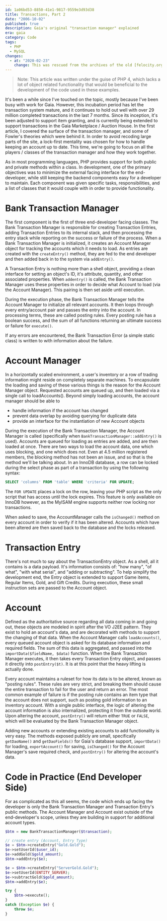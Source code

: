 ```yaml
---
id: 1a06bd53-8850-41e1-9817-9559e3d93d38
title: Transactions, Part 2
date: "2006-10-02"
published: true
description: Gaia's original "transaction manager" explained
era: gaia
category: Code
tags:
  - PHP
  - MySQL
changes:
  - at: "2020-02-23"
    change: This was rescued from the archives of the old [felocity.org](https://web.archive.org/web/20070112140348/http://www.felocity.org/blog/article/php_transaction_manager_architecture/) site.
---
```


> Note: This article was written under the guise of PHP 4, which lacks a lot of object related functionality that would be beneficial to the development of the code used in these examples.

It's been a while since I've touched on the topic, mostly because I've been busy with work for Gaia. However, this incubation period has let the transaction system mature, and it continues to hold out well with over 29 million completed transactions in the last 7 months. Since its inception, it's been adjusted to support item granting, and is currently being extended to support transactions in the Gaia Marketplace / Auction House. In the first article, I covered the surface of the transaction manager, and some of Fowler's theories which were behind it. In order to avoid recoding large parts of the site, a lock-first mentality was chosen for how to handle keeping an account up to date. This time, we're going to focus on all the players / classes of the transaction manager and how they work together.

As in most programming languages, PHP provides support for both public and private methods within a class. In development, one of the primary objectives was to minimize the external facing interface for the end-developer, while still keeping the backend components easy for a developer to maintain. Each component was given specific tasks, responsibilities, and a list of classes that it would couple with in order to provide functionality.

# Bank Transaction Manager

The first component is the first of three end-developer facing classes. The Bank Transaction Manager is responsible for creating Transaction Entries, adding Transaction Entries to its internal stack, and then processing the entry stack while reporting on the success or failure of the process. When a Bank Transaction Manager is initialized, it creates an Account Manager object for tracking the accounts which it needs to load. As entries are created with the `createEntry()` method, they are fed to the end developer and then added back in to the system via `addEntry()`.

A Transaction Entry is nothing more than a shell object, providing a clean interface for setting an object's ID, it's attribute, quantity, and other associated properties. When `addentry()` is called, the Bank Transaction Manager uses these properties in order to decide what Account to load (via the Account Manager). This pairing is then set aside until execution.

During the execution phase, the Bank Transaction Manager tells the Account Manager to initialize all relevant accounts. It then loops through every entry/account pair and passes the entry into the account. In processing terms, these are called posting rules. Every posting rule has a boolean success, and the sum of all functions returning an ultimate success or failure for `execute()`.

If any errors are encountered, the Bank Transaction Error (a simple static class) is written to with information about the failure.

# Account Manager

In a horizontally scaled environment, a user's inventory or a row of trading information might reside on completely separate machines. To encapsulate the loading and saving of these various things is the reason for the Account Manager object. Requested accounts are queued up, and then loaded via a single call to loadAccounts(). Beyond simply loading accounts, the account manager should be able to

- handle information if the account has changed
- prevent data overlap by avoiding querying for duplicate data
- provide an interface for the instantiation of new Account objects

During the execution of the Bank Transaction Manager, the Account Manager is called (specifically when `BankTransactionManager::addEntry()` is used). Accounts are queued for loading as entries are added, and are then loaded at once. There are two ways to load the account data, one which uses blocking, and one which does not. Even at 4.5 million registered members, the blocking method has not been an issue, and so that is the method we'll be talking about. In an InnoDB database, a row can be locked during the select phase as part of a transaction by using the following syntax:

```sql
SELECT 'columns' FROM 'table' WHERE 'criteria' FOR UPDATE;
```

The `FOR UPDATE` places a lock on the row, leaving your PHP script as the only script that has access until the lock expires. This feature is only available on InnoDB however, as the MyISAM engine supports neither row locking nor transactions.

When asked to save, the AccountManager calls the `isChanged()` method on every account in order to verify if it has been altered. Accounts which have been altered are then saved back to the database and the locks released.

# Transaction Entry

There's not much to say about the TransactionEntry object. As a shell, all it contains is a data payload. It's information consists of: "how many", "of what", "with what serial", and "adding or subtracting". To help simplify the development end, the Entry object is extended to support Game items, Regular Items, Gold, and Gift Credits. During execution, these small instruction sets are passed to the Account object.

# Account

Defined as the authoritative source regarding all data coming in and going out, these objects are modeled in spirit after the VO J2EE pattern. They exist to hold an account's data, and are decorated with methods to support the changing of that data. When the Account Manager calls `loadAccounts()`, every queued account object is asked for its database information and required fields. The sum of this data is aggregated, and passed into the `importData($fieldName, $data)` function. When the Bank Transaction Manager executes, it then takes every Transaction Entry object, and passes it directly into `postEntry($t)`. It is at this point that the heavy lifting is actually done.

Every account maintains a ruleset for how its data is to be altered, known as "posting rules". These rules are very strict, and breaking them should cause the entire transaction to fail for the user and return an error. The most common example of failure is if the posting rule contains an item type that the account does not support, such as posting gold information to an inventory account. With a single public interface, the logic of altering the account information is also internalized, protecting it from the outside world. Upon altering the account, `postEntry()` will return either `TRUE` or `FALSE`, which will be evaluated by the Bank Transaction Manager object.

Adding new accounts or extending existing accounts to add functionality is very easy. The methods exposed publicly are small, specifically `getDaoName()` and `getDaoFields()` for Gaia's database support, `importData()` for loading, `exportAccount()` for saving, `isChanged()` for the Account Manager's save required check, and `postEntry()` for altering the account's data.

# Code in Practice (End Developer Side)

For as complicated as this all seems, the code which ends up facing the developer is only the Bank Transaction Manager and Transaction Entry's public methods. The Account Manager and Account exist outside of the end-developer's scope, unless they are building in support for additional account types.

```php
$btm = new BankTransactionManager($transaction);

// create entry (Account, Entry Type)
$e = $btm->createEntry("Gold.Gold");
$e->setUserId($user_id);
$e->addGold($gold_amount);
$btm->addEntry($e);

$e = $btm->createEntry("ServerGold.Gold");
$e->setUserId(ENTITY_SERVER);
$e->subtractGold($gold_amount);
$btm->addEntry($e);

try {
    $btm->execute();
}
catch (Exception $e) {
    throw $e;
}
```
